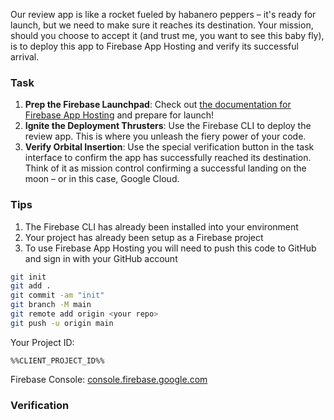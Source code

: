 Our review app is like a rocket fueled by habanero peppers – it's ready for launch, but we need to make sure it reaches its destination. Your mission, should you choose to accept it (and trust me, you want to see this baby fly), is to deploy this app to Firebase App Hosting and verify its successful arrival.

### Task

1. **Prep the Firebase Launchpad**: Check out [the documentation for Firebase App Hosting](https://firebase.google.com/docs/app-hosting) and prepare for launch!
2. **Ignite the Deployment Thrusters**: Use the Firebase CLI to deploy the review  app. This is where you unleash the fiery power of your code.
3. **Verify Orbital Insertion**: Use the special verification button in the task interface to confirm the app has successfully reached its destination. Think of it as mission control confirming a successful landing on the moon – or in this case, Google Cloud.

### Tips

1. The Firebase CLI has already been installed into your environment
2. Your project has already been setup as a Firebase project
3. To use Firebase App Hosting you will need to push this code to GitHub and sign in with your GitHub account

```bash
git init
git add .
git commit -am "init"
git branch -M main
git remote add origin <your repo>
git push -u origin main
```

Your Project ID:

```plaintext
%%CLIENT_PROJECT_ID%%
```

Firebase Console:
[console.firebase.google.com](https://console.firebase.google.com)

### Verification
